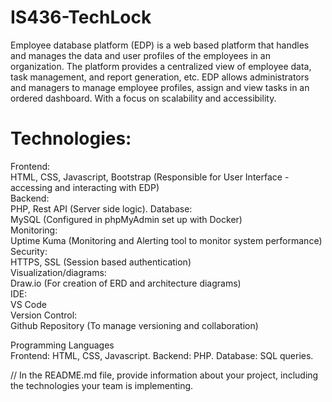 # IS436-TechLock

Employee database platform (EDP) is a web based platform that handles and manages the data and user profiles of the employees in an organization. The platform provides a centralized view of employee data, task management, and report generation, etc. EDP allows administrators and managers to manage employee profiles, assign and view tasks in an ordered dashboard. With a focus on scalability and accessibility. 

# Technologies:
Frontend:   
HTML, CSS, Javascript, Bootstrap
(Responsible for User Interface - accessing and interacting with EDP)  
Backend:   
PHP, Rest API
(Server side logic). 
Database:  
MySQL
(Configured in phpMyAdmin set up with Docker)  
Monitoring:  
Uptime Kuma
(Monitoring and Alerting tool to monitor system performance)  
Security:   
HTTPS, SSL
(Session based authentication)  
Visualization/diagrams:   
Draw.io 
(For creation of ERD and architecture diagrams)  
IDE:  
	VS Code   
Version Control:   
Github Repository
(To manage versioning and collaboration)  

Programming Languages  
Frontend: HTML, CSS, Javascript. Backend: PHP. Database: SQL queries.




// In the README.md file, provide information about your project, including the technologies your team is implementing.
